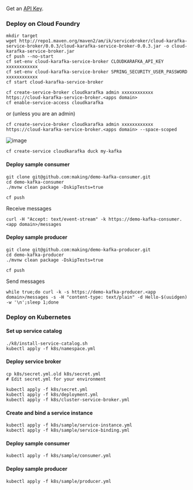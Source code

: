 
Get an [API Key](https://customer.cloudkarafka.com/team/api).


### Deploy on Cloud Foundry

```
mkdir target
wget http://repo1.maven.org/maven2/am/ik/servicebroker/cloud-karafka-service-broker/0.0.3/cloud-karafka-service-broker-0.0.3.jar -o cloud-karafka-service-broker.jar
cf push --no-start
cf set-env cloud-karafka-service-broker CLOUDKARAFKA_API_KEY xxxxxxxxxxxx
cf set-env cloud-karafka-service-broker SPRING_SECURITY_USER_PASSWORD xxxxxxxxxxxx
cf start cloud-karafka-service-broker
```


```
cf create-service-broker cloudkarafka admin xxxxxxxxxxxx https://cloud-karafka-service-broker.<apps domain>
cf enable-service-access cloudkarafka
```

or  (unless you are an admin)

```
cf create-service-broker cloudkarafka admin xxxxxxxxxxxx https://cloud-karafka-service-broker.<apps domain> --space-scoped
```

![image](https://user-images.githubusercontent.com/106908/36542160-683ba906-1823-11e8-8108-dfb26897d8e4.png)


```
cf create-service cloudkarafka duck my-kafka
```

#### Deploy sample consumer

```
git clone git@github.com:making/demo-kafka-consumer.git
cd demo-kafka-consumer
./mvnw clean package -DskipTests=true

cf push
```

Receive messages

```
curl -H "Accept: text/event-stream" -k https://demo-kafka-consumer.<app domain>/messages
```

#### Deploy sample producer

```
git clone git@github.com:making/demo-kafka-producer.git
cd demo-kafka-producer
./mvnw clean package -DskipTests=true

cf push
```

Send messages

```
while true;do curl -k -s https://demo-kafka-producer.<app domain>/messages -s -H "content-type: text/plain" -d Hello-$(uuidgen) -w '\n';sleep 1;done
```

### Deploy on Kubernetes

#### Set up service catalog 
```
./k8/install-service-catalog.sh
kubectl apply -f k8s/namespace.yml
```

#### Deploy service broker

```
cp k8s/secret.yml.old k8s/secret.yml
# Edit secret.yml for your environment

kubectl apply -f k8s/secret.yml
kubectl apply -f k8s/deployment.yml
kubectl apply -f k8s/cluster-service-broker.yml
```

#### Create and bind a service instance

```
kubectl apply -f k8s/sample/service-instance.yml
kubectl apply -f k8s/sample/service-binding.yml
```

#### Deploy sample consumer

```
kubectl apply -f k8s/sample/consumer.yml
```

#### Deploy sample producer

```
kubectl apply -f k8s/sample/producer.yml
```